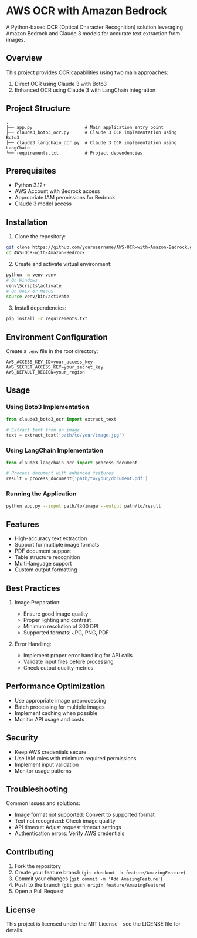 # AWS OCR with Amazon Bedrock

A Python-based OCR (Optical Character Recognition) solution leveraging Amazon Bedrock and Claude 3 models for accurate text extraction from images.

## Overview

This project provides OCR capabilities using two main approaches:
1. Direct OCR using Claude 3 with Boto3
2. Enhanced OCR using Claude 3 with LangChain integration

## Project Structure

```
.
├── app.py                    # Main application entry point
├── claude3_boto3_ocr.py      # Claude 3 OCR implementation using Boto3
├── claude3_langchain_ocr.py  # Claude 3 OCR implementation using LangChain
└── requirements.txt          # Project dependencies
```

## Prerequisites

- Python 3.12+
- AWS Account with Bedrock access
- Appropriate IAM permissions for Bedrock
- Claude 3 model access

## Installation

1. Clone the repository:
```bash
git clone https://github.com/yourusername/AWS-OCR-with-Amazon-Bedrock.git
cd AWS-OCR-with-Amazon-Bedrock
```

2. Create and activate virtual environment:
```bash
python -m venv venv
# On Windows
venv\Scripts\activate
# On Unix or MacOS
source venv/bin/activate
```

3. Install dependencies:
```bash
pip install -r requirements.txt
```

## Environment Configuration

Create a `.env` file in the root directory:
```
AWS_ACCESS_KEY_ID=your_access_key
AWS_SECRET_ACCESS_KEY=your_secret_key
AWS_DEFAULT_REGION=your_region
```

## Usage

### Using Boto3 Implementation

```python
from claude3_boto3_ocr import extract_text

# Extract text from an image
text = extract_text('path/to/your/image.jpg')
```

### Using LangChain Implementation

```python
from claude3_langchain_ocr import process_document

# Process document with enhanced features
result = process_document('path/to/your/document.pdf')
```

### Running the Application

```bash
python app.py --input path/to/image --output path/to/result
```

## Features

- High-accuracy text extraction
- Support for multiple image formats
- PDF document support
- Table structure recognition
- Multi-language support
- Custom output formatting

## Best Practices

1. Image Preparation:
   - Ensure good image quality
   - Proper lighting and contrast
   - Minimum resolution of 300 DPI
   - Supported formats: JPG, PNG, PDF

2. Error Handling:
   - Implement proper error handling for API calls
   - Validate input files before processing
   - Check output quality metrics

## Performance Optimization

- Use appropriate image preprocessing
- Batch processing for multiple images
- Implement caching when possible
- Monitor API usage and costs

## Security

- Keep AWS credentials secure
- Use IAM roles with minimum required permissions
- Implement input validation
- Monitor usage patterns

## Troubleshooting

Common issues and solutions:
- Image format not supported: Convert to supported format
- Text not recognized: Check image quality
- API timeout: Adjust request timeout settings
- Authentication errors: Verify AWS credentials

## Contributing

1. Fork the repository
2. Create your feature branch (`git checkout -b feature/AmazingFeature`)
3. Commit your changes (`git commit -m 'Add AmazingFeature'`)
4. Push to the branch (`git push origin feature/AmazingFeature`)
5. Open a Pull Request

## License

This project is licensed under the MIT License - see the LICENSE file for details.